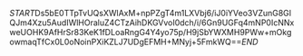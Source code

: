 $START$Ds5bE0TTpTvUQsXWlAxM+npPZgT4m1LXVbj6/iJ0iYVeo3VZunG8GIQJm4Xzu5AudIWlHOraluZ4CTzAihDKGVvoI0dch/i/6Gn9UGFq4mNP0IcNNxweUOHK9AfHrSr83KeK1fDLoaRngG4Y4yo75p/H9jSbYWXMH9PWw+mOkgowmaqTfCx0L0oNoinPXiKZLJ7UDgEFMH+MNyj+5FmkWQ==$END$
